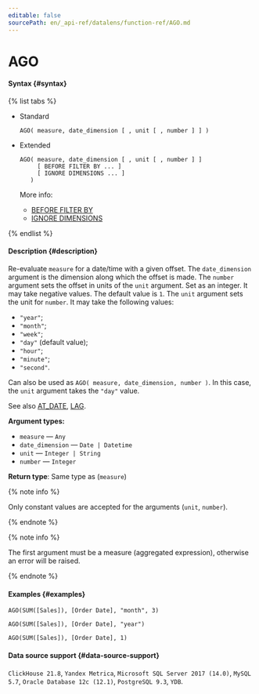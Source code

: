 ```yaml
---
editable: false
sourcePath: en/_api-ref/datalens/function-ref/AGO.md
---
```


# AGO



#### Syntax {#syntax}

{% list tabs %}

- Standard

  ```
  AGO( measure, date_dimension [ , unit [ , number ] ] )
  ```

- Extended

  ```
  AGO( measure, date_dimension [ , unit [ , number ] ]
       [ BEFORE FILTER BY ... ]
       [ IGNORE DIMENSIONS ... ]
     )
  ```

  More info:
  - [BEFORE FILTER BY](time-series-functions.md#syntax-before-filter-by)
  - [IGNORE DIMENSIONS](time-series-functions.md#syntax-ignore-dimensions)

{% endlist %}

#### Description {#description}
Re-evaluate `measure` for a date/time with a given offset.
The `date_dimension` argument is the dimension along which the offset is made.
The `number` argument sets the offset in units of the `unit` argument. Set as an integer. It may take negative values. The default value is `1`.
The `unit` argument sets the unit for `number`. It may take the following values:
- `"year"`;
- `"month"`;
- `"week"`;
- `"day"` (default value);
- `"hour"`;
- `"minute"`;
- `"second"`.

Can also be used as `AGO( measure, date_dimension, number )`. In this case, the `unit` argument takes the `"day"` value.

See also [AT_DATE](AT_DATE.md), [LAG](LAG.md).

**Argument types:**
- `measure` — `Any`
- `date_dimension` — `Date | Datetime`
- `unit` — `Integer | String`
- `number` — `Integer`


**Return type**: Same type as (`measure`)

{% note info %}

Only constant values are accepted for the arguments (`unit`, `number`).

{% endnote %}

{% note info %}

The first argument must be a measure (aggregated expression), otherwise an error will be raised.

{% endnote %}


#### Examples {#examples}

```
AGO(SUM([Sales]), [Order Date], "month", 3)
```

```
AGO(SUM([Sales]), [Order Date], "year")
```

```
AGO(SUM([Sales]), [Order Date], 1)
```


#### Data source support {#data-source-support}

`ClickHouse 21.8`, `Yandex Metrica`, `Microsoft SQL Server 2017 (14.0)`, `MySQL 5.7`, `Oracle Database 12c (12.1)`, `PostgreSQL 9.3`, `YDB`.
